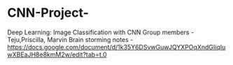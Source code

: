# CNN-Project-
Deep Learning: Image Classification with CNN 
Group members - Teju,Priscilla, Marvin
Brain storming notes - https://docs.google.com/document/d/1k35Y6DSvwGuwJQYXPOqXndGIiqIuwXBEaJH8e8kmM2w/edit?tab=t.0
